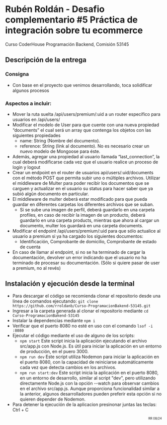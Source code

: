 # Rubén Roldán - Desafio complementario #5 Práctica de integración sobre tu ecommerce
Curso CoderHouse Programación Backend, Comisión 53145

## Descripción de la entrega

### Consigna
- Con base en el proyecto que venimos desarrollando, toca solidificar algunos procesos

### Aspectos a incluir:
- Mover la ruta suelta /api/users/premium/:uid a un router específico para usuarios en /api/users/
- Modificar el modelo de User para que cuente con una nueva propiedad “documents” el cual será un array que contenga los objetos con las siguientes propiedades
    - name: String (Nombre del documento).
    - reference: String (link al documento).
No es necesario crear un nuevo modelo de Mongoose para éste.
- Además, agregar una propiedad al usuario llamada “last_connection”, la cual deberá modificarse cada vez que el usuario realice un proceso de login y logout
- Crear un endpoint en el router de usuarios api/users/:uid/documents con el método POST que permita subir uno o múltiples archivos. Utilizar el middleware de Multer para poder recibir los documentos que se carguen y actualizar en el usuario su status para hacer saber que ya subió algún documento en particular.
- El middleware de multer deberá estar modificado para que pueda guardar en diferentes carpetas los diferentes archivos que se suban.
    - Si se sube una imagen de perfil, deberá guardarlo en una carpeta profiles, en caso de recibir la imagen de un producto, deberá guardarlo en una carpeta products, mientras que ahora al cargar un documento, multer los guardará en una carpeta documents.
- Modificar el endpoint /api/users/premium/:uid para que sólo actualice al usuario a premium si ya ha cargado los siguientes documentos:
    - Identificación, Comprobante de domicilio, Comprobante de estado de cuenta
- En caso de llamar al endpoint, si no se ha terminado de cargar la documentación, devolver un error indicando que el usuario no ha terminado de procesar su documentación. (Sólo si quiere pasar de user a premium, no al revés)


## Instalación y ejecución desde la terminal
- Para descargar el código se recomienda clonar el repositorio desde una linea de comandos ejecutando: `git clone https://github.com/rroldanb/Curso-ProgramacionBakend-53145.git `
- Ingresar a la carpeta generada al clonar el repositorio mediante `cd Curso-ProgramacionBakend-53145`
- Instalar la dependencias mediante `npm i`
- Verificar que el puerto 8080 no esté en uso con el comando `lsof -i :8080`
- Ejecutar el código mediante el uso de alguno de los scripts:
    - `npm start` Este script inicia la aplicación ejecutando el archivo src/app.js con Node.js. Es útil para iniciar la aplicación en un entorno de producción, en el puero 3000.
    - `npm run dev` Este script utiliza Nodemon para iniciar la aplicación en el puerto 8080, con la capacidad de reiniciarse automáticamente cada vez que detecta cambios en los archivos.
    - `npm run start:dev` Este script inicia la aplicación en el puerto 8080, en un entorno de desarrollo, similar al script "dev", pero utilizando directamente Node.js con la opción --watch para observar cambios en el archivo src/app.js. Aunque proporciona funcionalidad similar a la anterior, algunos desarrolladores pueden preferir esta opción si no quieren depender de Nodemon.
- Para detener la ejecución de la aplicacion presinonar juntas las teclas: Ctrl + C




<div style="text-align: end;">
<span  style="font-size: 0.7em; "> RR 08/24 </span>
</div>